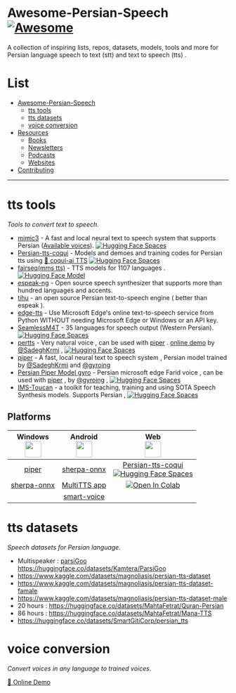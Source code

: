 # Awesome-Persian-Speech [![Awesome](https://cdn.statically.io/gh/karim23657/blogmaterials/main/assets/00.svg)](https://github.com/karim23657/awesome-Persian-Speech)
A collection of inspiring lists, repos, datasets, models, tools and more for Persian language speech to text (stt) and text to speech (tts) .

# List
- [Awesome-Persian-Speech](#awesome-persian-speech-)
    - [tts tools](#tts-tools)
    - [tts datasets](#tts-datasets)
    - [voice conversion](#voice-conversion)
- [Resources](#resources)
    - [Books](#books)
    - [Newsletters](#newsletters)
    - [Podcasts](#podcasts)
    - [Websites](#websites)
- [Contributing](#contributing)

---


# tts tools

*Tools to convert text to speech.*

* [mimic3](https://github.com/MycroftAI/mimic3) - A fast and local neural text to speech system that supports Persian ([Available voices](https://github.com/MycroftAI/mimic3-voices)). [![Hugging Face Spaces](https://cdn.statically.io/gh/karim23657/blogmaterials/main/assets/hf.svg)](https://huggingface.co/spaces/Kamtera/persian-tts-mimic3)
* [Persian-tts-coqui](https://github.com/karim23657/Persian-tts-coqui) - Models and demoes and training codes for Persian tts using [🐸 coqui-ai TTS](https://github.com/coqui-ai/TTS) [![Hugging Face Spaces](https://cdn.statically.io/gh/karim23657/blogmaterials/main/assets/hf.svg)](https://huggingface.co/spaces/Kamtera/Persian-tts-CoquiTTS)
* [fairseq(mms tts)](https://github.com/facebookresearch/fairseq/tree/main/examples/mms) - TTS models for 1107 languages . [![Hugging Face Model](https://cdn.statically.io/gh/karim23657/blogmaterials/main/assets/hf.svg)](https://huggingface.co/facebook/mms-tts-fas)
* [espeak-ng](https://github.com/espeak-ng/espeak-ng) - Open source speech synthesizer that supports more than hundred languages and accents.
* [tihu](https://github.com/tihu-nlp/tihu) - an open source Persian text-to-speech engine ( better than espeak ).
* [edge-tts](https://github.com/rany2/edge-tts) - Use Microsoft Edge's online text-to-speech service from Python WITHOUT needing Microsoft Edge or Windows or an API key.
* [SeamlessM4T](https://github.com/facebookresearch/seamless_communication) - 35 languages for speech output (Western Persian). [![Hugging Face Spaces](https://cdn.statically.io/gh/karim23657/blogmaterials/main/assets/hf.svg)](https://huggingface.co/spaces/facebook/seamless_m4t)
* [pertts](https://github.com/SadeghKrmi/pertts-streamlit) - Very natural voice , can be used with [piper](https://github.com/rhasspy/piper) . [online demo](https://tts.datacula.com/) by [@SadeghKrmi](https://github.com/SadeghKrmi) , [![Hugging Face Spaces](https://cdn.statically.io/gh/karim23657/blogmaterials/main/assets/hf.svg)](https://huggingface.co/spaces/k2-fsa/text-to-speech)
* [piper](https://github.com/rhasspy/piper) - A fast, local neural text to speech system , Persian model trained by [@SadeghKrmi](https://github.com/SadeghKrmi) and [@gyroing](https://github.com/gyroing)
* [Persian Piper Model gyro](https://huggingface.co/gyroing/Persian-Piper-Model-gyro) - Persian microsoft edge Farid voice , can be used with [piper](https://github.com/rhasspy/piper) , by [@gyroing](https://github.com/gyroing) , [![Hugging Face Spaces](https://cdn.statically.io/gh/karim23657/blogmaterials/main/assets/hf.svg)](https://huggingface.co/spaces/gyroing/Persian_Piper_TTS_HAZM)
* [IMS-Toucan](https://github.com/DigitalPhonetics/IMS-Toucan) - a toolkit for teaching, training and using SOTA Speech Synthesis models. Supports Persian , [![Hugging Face Spaces](https://cdn.statically.io/gh/karim23657/blogmaterials/main/assets/hf.svg)](https://huggingface.co/spaces/Flux9665/MassivelyMultilingualTTS)


## Platforms
| Windows <br> <img src="https://github.com/user-attachments/assets/6727ab83-b349-45c5-b962-f07f2c9e7599" width="37"> | Android <br> <img src="https://github.com/user-attachments/assets/316eb5ff-cf5b-4bf9-a212-d0eefe32daae" width="37"> | Web <br> <img src="https://github.com/user-attachments/assets/3dfe1728-f81c-4698-9d8a-e0947aeb860d" width="37"> |
| :-------------: | :--------: | :---: |
| [piper](https://github.com/rhasspy/piper)  | [sherpa-onnx](https://github.com/k2-fsa/sherpa-onnx)     | [Persian-tts-coqui](https://github.com/karim23657/Persian-tts-coqui) <br> [![Hugging Face Spaces](https://cdn.statically.io/gh/karim23657/blogmaterials/main/assets/hf.svg)](https://huggingface.co/spaces/Kamtera/Persian-tts-CoquiTTS)  |
| [sherpa-onnx](https://github.com/k2-fsa/sherpa-onnx)   | [MultiTTS app](https://t.me/MultiTTS_channel) |[![Open In Colab](https://colab.research.google.com/assets/colab-badge.svg)](https://colab.research.google.com/github/karim23657/Persian-tts-coqui/blob/main/recepies/vits/test-vits-models.ipynb) |
| | [smart-voice](https://blindhelp.net/software/smart-voice) | |



# tts datasets

*Speech datasets for Persian language.*

* Multispeaker : [parsiGoo](https://github.com/karim23657/parsiGoo) https://huggingface.co/datasets/Kamtera/ParsiGoo
* https://www.kaggle.com/datasets/magnoliasis/persian-tts-dataset
* https://www.kaggle.com/datasets/magnoliasis/persian-tts-dataset-famale
* https://www.kaggle.com/datasets/magnoliasis/persian-tts-dataset-male
* 20 hours : https://huggingface.co/datasets/MahtaFetrat/Quran-Persian
* 86 hours : https://huggingface.co/datasets/MahtaFetrat/Mana-TTS
* https://huggingface.co/datasets/SmartGitiCorp/persian_tts

# voice conversion

*Convert voices in any language to trained voices.*

[🤗 Online Demo](https://huggingface.co/spaces/litagin/rvc_okiba_TTS)
